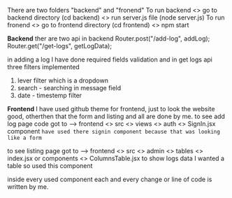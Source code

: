There are two folders "backend" and "fronend"
To run backend <> go to backend directory (cd backend) <> run server.js file (node server.js)
To run fronend <> go to frontend directory (cd frontend) <> npm start

**Backend**
ther are two api in backend
Router.post("/add-log", addLog);
Router.get("/get-logs", getLogData);

in adding a log I have done required fields validation and
in get logs api three filters implemented 
1. lever filter which is a dropdown
2. search - searching in message field
3. date - timestemp filter

**Frontend**
I have used github theme for frontend, just to look the website good, otherthen that the form and listing and all are done by me.
to see add log page code got to --> frontend <> src <> views <> auth <> SignIn.jsx component
``have used there signin component because that was looking like a form``

to see listing page got to --> frontend <> src <> admin <> tables <> index.jsx or components <> ColumnsTable.jsx
to show logs data I wanted a table so used this component

inside every used component each and every change or line of code is written by me.
